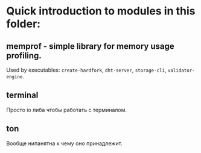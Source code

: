 # Quick introduction to modules in this folder:

## memprof - simple library for memory usage profiling.
Used by executables: `create-hardfork`, `dht-server`, `storage-cli`, `validator-engine`.

## terminal
Просто io либа чтобы работать с терминалом.

## ton
Вообще нипанятна к чему оно принадлежит.
